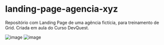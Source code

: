 # landing-page-agencia-xyz
Repositório com Landing Page de uma agência fictícia, para treinamento de Grid.
Criada em aula do Curso DevQuest.

![image](https://user-images.githubusercontent.com/97855964/165378558-89766386-2118-4ef2-af88-b81fee3142d8.png)
![image](https://user-images.githubusercontent.com/97855964/165378650-762af8cf-22c2-4ae4-9c1d-913140479c14.png)
